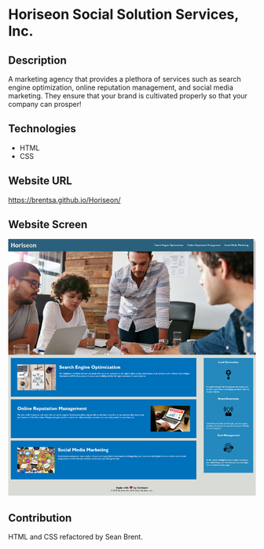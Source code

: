 
# Horiseon Social Solution Services, Inc.

## Description
A marketing agency that provides a plethora of services such as search engine optimization, online reputation management, and social media marketing. They ensure that your brand is cultivated properly so that your company can prosper!

## Technologies 
* HTML
* CSS

## Website URL
https://brentsa.github.io/Horiseon/

## Website Screen
![image](/assets/images/website-photo.png)

## Contribution
HTML and CSS refactored by Sean Brent. 
